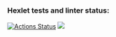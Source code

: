 ### Hexlet tests and linter status:
[![Actions Status](https://github.com/NRomanLee/python-project-49/actions/workflows/hexlet-check.yml/badge.svg)](https://github.com/NRomanLee/python-project-49/actions)
<a href="https://codeclimate.com/github/NRomanLee/python-project-49/maintainability"><img src="https://api.codeclimate.com/v1/badges/78c0a76e4cc7c9dd7f3a/maintainability" /></a>
